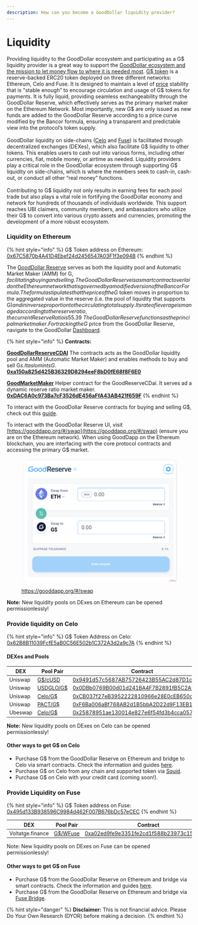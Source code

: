 ```yaml
---
description: How can you become a GoodDollar liquidity provider?
---
```


# Liquidity

Providing liquidity to the GoodDollar ecosystem and participating as a G$ liquidity provider is a great way to support the [GoodDollar ecosystem and the mission to let money flow to where it is needed most](https://whitepaper.gooddollar.org). [G$ token](https://docs.gooddollar.org/tokenomics) is a reserve-backed ERC20 token deployed on three different networks: Ethereum, Celo and Fuse. It is designed to maintain a level of [price](https://dashboard.gooddollar.org/) stability that is "stable enough” to encourage circulation and usage of G$ tokens for payments. It is fully liquid, providing seamless exchangeability through the GoodDollar Reserve, which effectively serves as the primary market maker on the Ethereum Network. Most importantly, new G$ are only issued as new funds are added to the GoodDollar Reserve according to a price curve modified by the Bancor formula, ensuring a transparent and predictable view into the protocol’s token supply. \
\
GoodDollar liquidity on side-chains ([Celo](liquidity.md#provide-liquidity-on-celo) and [Fuse](liquidity.md#provide-liquidity-on-fuse)) is facilitated through decentralized exchanges (DEXes), which also facilitate G$ liquidity to other tokens. This enables users to cash out into various forms, including other currencies, fiat, mobile money, or airtime as needed. Liquidity providers play a critical role in the GoodDollar ecosystem through supporting G$ liquidity on side-chains, which is where the members seek to cash-in, cash-out, or conduct all other “real money” functions.\
\
Contributing to G$ liquidity not only results in earning fees for each pool trade but also plays a vital role in fortifying the GoodDollar economy and network for hundreds of thousands of individuals worldwide. This support reaches UBI claimers, community members, and ambassadors who utilize their G$ to convert into various crypto assets and currencies, promoting the development of a more robust ecosystem.

### Liquidity on Ethereum

{% hint style="info" %}
G$ Token address on Ethereum: [0x67C5870b4A41D4Ebef24d2456547A03F1f3e094B](https://etherscan.io/address/0x67C5870b4A41D4Ebef24d2456547A03F1f3e094B)
{% endhint %}

The [GoodDollar Reserve](https://docs.gooddollar.org/protocol-v3-documentation/core-contracts-and-api/goodreservecdai) serves as both the liquidity pool and Automatic Market Maker (AMM) for G$, facilitating buying and selling. The GoodDollar Reserve is a smart contract overlaid on the Ethereum network that is governed by a modified version of the Bancor Formula. The formula stipulates that the price of the G$ token moves in proportion to the aggregated value in the reserve (i.e. the pool of liquidity that supports G$) and in inverse proportion to the circulating total supply. Its rate of leverage is managed according to the reserve ratio, the current Reserve Ratio is 55.39% and declining 15% per year. \
\
The GoodDollar Reserve functions as the principal market maker. For tracking the G$ price from the GoodDollar Reserve, navigate to the GoodDollar [Dashboard](https://dashboard.gooddollar.org/).

{% hint style="info" %}
**Contracts:**

[**GoodDollarReserveCDAI**](https://docs.gooddollar.org/protocol-v3-documentation/previous-protocol-versions/protocol-v2/core-contracts-and-api/goodreservecdai) The contracts acts as the GoodDollar liquidity pool and AMM (Automatic Market Maker) and enables methods to buy and sell G$s. It aslo mints G$. \
[**0xa150a825d425B36329D8294eeF8bD0fE68f8F6E0**](https://etherscan.io/address/0xa150a825d425B36329D8294eeF8bD0fE68f8F6E0)

[**GoodMarketMaker**](https://docs.gooddollar.org/protocol-v3-documentation/previous-protocol-versions/protocol-v2/core-contracts-and-api/goodmarketmaker) Helper contract for the GoodReserveCDai. It serves ad a dynamic reserve ratio market maker. [**0xDAC6A0c973Ba7cF3526dE456aFfA43AB421f659F**](https://etherscan.io/address/0xDAC6A0c973Ba7cF3526dE456aFfA43AB421f659F)
{% endhint %}

To interact with the GoodDollar Reserve contracts for buying and selling G$, check out this [guide](https://docs.gooddollar.org/user-guides/buy-and-sell-gusd).

To interact with the GoodDollar Reserve UI, visit [https://gooddapp.org/#/swap](https://gooddapp.org/#/swap) (ensure you are on the Ethereum network). When using GoodDapp on the Ethereum blockchain, you are interfacing with the core protocol contracts and accessing the primary G$ market.

<figure><img src=".gitbook/assets/Captura de Pantalla 2023-11-15 a las 18.45.15.png" alt=""><figcaption><p><a href="https://gooddapp.org/#/swap">https://gooddapp.org/#/swap </a></p></figcaption></figure>

**Note:** New liquidity pools on DExes on Ethereum can be opened permissionlessly!

### Provide liquidity on Celo

{% hint style="info" %}
G$ Token Address on Celo: [0x62B8B11039FcfE5aB0C56E502b1C372A3d2a9c7A](https://explorer.celo.org/mainnet/address/0x62B8B11039FcfE5aB0C56E502b1C372A3d2a9c7A)
{% endhint %}

#### DEXes and Pools

| DEX     | Pool Pair                                                                                     | Contract                                                                                                                           |
| ------- | --------------------------------------------------------------------------------------------- | ---------------------------------------------------------------------------------------------------------------------------------- |
| Uniswap | [G$/cUSD](https://info.uniswap.org/#/celo/pools/0x9491d57c5687ab75726423b55ac2d87d1cda2c3f)   | [0x9491d57c5687AB75726423B55AC2d87D1cDa2c3F](https://celoscan.io/address/0x9491d57c5687ab75726423b55ac2d87d1cda2c3f)               |
| Uniswap | [USDGLO/G$](https://info.uniswap.org/#/celo/pools/0x0dbb0769b00d01d241ba4f7b2891fb5c2a975d51) | [0x0DBb0769B00d01d241BA4F7B2891fB5C2A975D51](https://celoscan.io/address/0x0dbb0769b00d01d241ba4f7b2891fb5c2a975d51)               |
| Uniswap | [Celo/G$](https://info.uniswap.org/#/celo/pools/0xcb037f27eb3952222810966e28e0ceb650c65cd9)   | [0xCB037f27eB3952222810966e28E0cEB650c65CD9](https://celoscan.io/address/0xcb037f27eb3952222810966e28e0ceb650c65cd9)               |
| Uniswap | [PACT/G$](https://info.uniswap.org/#/celo/pools/0xf6ba006abf768ab2d1b5bba2d22d9f13eb1269d4)   | [0xF6Ba006aBf768AB2d1B5bbA2D22d9F13EB1269d4](https://celoscan.io/address/0xf6ba006abf768ab2d1b5bba2d22d9f13eb1269d4)               |
| Ubeswap | [Celo/G$](https://info.ubeswap.org/pair/0x25878951ae130014e827e6f54fd3b4cca057a7e8)           | [0x25878951ae130014e827e6f54fd3b4cca057a7e8](https://explorer.celo.org/mainnet/address/0x25878951ae130014E827e6f54fd3B4CCa057a7e8) |

**Note:** New liquidity pools on DExes on Celo can be opened permissionlessly!

#### Other ways to get G$ on Celo

* Purchase G$ from the GoodDollar Reserve on Ethereum and bridge to Celo via smart contracts. Check the information and guides [here](https://docs.gooddollar.org/user-guides/bridge-gooddollars).
* Purchase G$ on Celo from any chain and supported token via [Squid](https://app.squidrouter.com/).
* Purchase G$ on Celo with your credit card (coming soon!).

### Provide Liquidity on Fuse

{% hint style="info" %}
G$ Token address on Fuse: [0x495d133B938596C9984d462F007B676bDc57eCEC](https://explorer.fuse.io/address/0x495d133B938596C9984d462F007B676bDc57eCEC/transactions)
{% endhint %}

| DEX              | Pool Pair                                                                                                                                     | Contract                                                                                                                 |
| ---------------- | --------------------------------------------------------------------------------------------------------------------------------------------- | ------------------------------------------------------------------------------------------------------------------------ |
| Voltatge.finance | [G$/WFuse](https://app.voltage.finance/index.html#/add/0x0be9e53fd7edac9f859882afdda116645287c629/0x495d133b938596c9984d462f007b676bdc57ecec) | [0xa02ed9fe9e3351fe2cd1f588b23973c1542dcbc](https://explorer.fuse.io/address/0xa02ed9fe9e3351fe2cd1f588b23973c1542dcbcc) |

Note: New liquidity pools on DExes on Fuse can be opened permissionlessly!

#### Other ways to get G$ on Fuse

* Purchase G$ from the GoodDollar Reserve on Ethereum and bridge via smart contracts. Check the information and guides [here](https://docs.gooddollar.org/user-guides/bridge-gooddollars).
* Purchase G$ from the GoodDollar Reserve on Ethereum and bridge via [Fuse Bridge](https://app.voltage.finance/index.html#/bridge).

{% hint style="danger" %}
**Disclaimer:** This is not financial advice. Please Do Your Own Research (DYOR) before making a decision.
{% endhint %}
